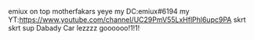 emiux on top motherfakars
yeye my DC:emiux#6194
my YT:https://www.youtube.com/channel/UC29PmV55LxHflPhl6upc9PA
skrt skrt
sup
Dabady Car lezzzz goooooo!1!1!

